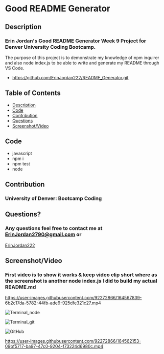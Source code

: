 # Good README Generator

## Description
### Erin Jordan's Good README Generator Week 9 Project for Denver University Coding Bootcamp. 
The purpose of this project is to demonstrate my knowledge of npm inquirer and also node index.js to be able to write and generate my README through VS Code.

* https://github.com/ErinJordan222/README_Generator.git

## Table of Contents
* [Description](#description)
* [Code](#code)
* [Contribution](#contribution)
* [Questions](#questions)
* [Screenshot/Video](#screenshot/video)


## Code
* javascript
* npm i
* npm test
* node

## Contribution
### University of Denver: Bootcamp Coding

## Questions?
### Any questions feel free to contact me at <a href="https://erinjordan2790@gmail.com">ErinJordan2790@gmail.com</a> or
<a href="https://github.com/ErinJordan222">ErinJordan222</a>

## Screenshot/Video
### First video is to show it works & keep video clip short where as the screenshot is another node index.js I did to build my actual README.md

https://user-images.githubusercontent.com/92272866/164567839-6b2c17da-5782-44fb-ade9-925dfe321c27.mp4

![Terminal_node](https://user-images.githubusercontent.com/92272866/164561966-50818de8-f2ae-4144-855b-95f97c25a7e2.png)

![Terminal_git](https://user-images.githubusercontent.com/92272866/164561986-3005bb26-7ede-4fbe-84a1-d0734cab0a00.png)

![GitHub](https://user-images.githubusercontent.com/92272866/164562000-888371ae-cee3-4d5d-bae6-edc1acdb453e.png)

https://user-images.githubusercontent.com/92272866/164562153-09bf5717-ba97-47c0-9204-f73224d6980c.mp4

